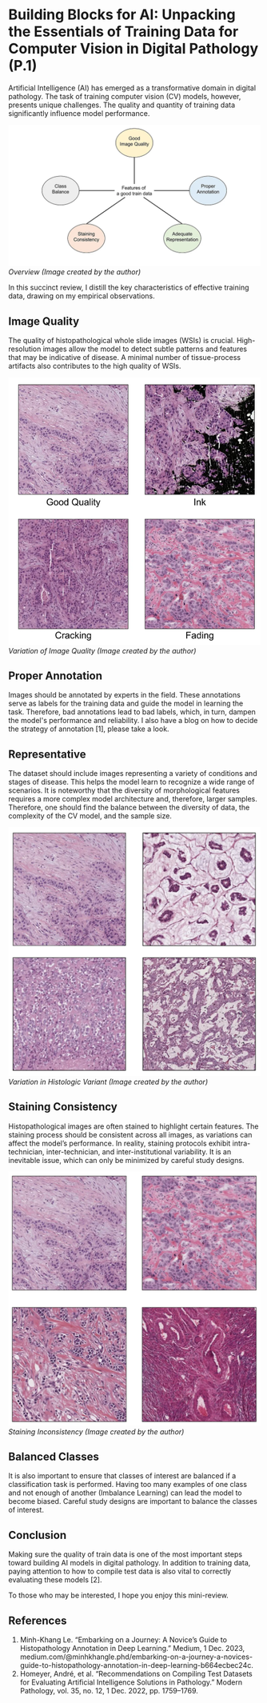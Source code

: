 # Building Blocks for AI: Unpacking the Essentials of Training Data for Computer Vision in Digital Pathology (P.1)

Artificial Intelligence (AI) has emerged as a transformative domain in digital pathology. The task of training computer vision (CV) models, however, presents unique challenges. The quality and quantity of training data significantly influence model performance.

![Image 1](/img/post9_image1.webp)
*Overview (Image created by the author)*

In this succinct review, I distill the key characteristics of effective training data, drawing on my empirical observations.

## Image Quality

The quality of histopathological whole slide images (WSIs) is crucial. High-resolution images allow the model to detect subtle patterns and features that may be indicative of disease. A minimal number of tissue-process artifacts also contributes to the high quality of WSIs.

![Image 2](/img/post9_image2.webp)
*Variation of Image Quality (Image created by the author)*

## Proper Annotation

Images should be annotated by experts in the field. These annotations serve as labels for the training data and guide the model in learning the task. Therefore, bad annotations lead to bad labels, which, in turn, dampen the model's performance and reliability. I also have a blog on how to decide the strategy of annotation [1], please take a look.

## Representative

The dataset should include images representing a variety of conditions and stages of disease. This helps the model learn to recognize a wide range of scenarios. It is noteworthy that the diversity of morphological features requires a more complex model architecture and, therefore, larger samples. Therefore, one should find the balance between the diversity of data, the complexity of the CV model, and the sample size.

![Image 3](/img/post9_image3.webp)
*Variation in Histologic Variant (Image created by the author)*

## Staining Consistency

Histopathological images are often stained to highlight certain features. The staining process should be consistent across all images, as variations can affect the model’s performance. In reality, staining protocols exhibit intra-technician, inter-technician, and inter-institutional variability. It is an inevitable issue, which can only be minimized by careful study designs.

![Image 4](/img/post9_image4.webp)
*Staining Inconsistency (Image created by the author)*

## Balanced Classes

It is also important to ensure that classes of interest are balanced if a classification task is performed. Having too many examples of one class and not enough of another (Imbalance Learning) can lead the model to become biased. Careful study designs are important to balance the classes of interest.

## Conclusion

Making sure the quality of train data is one of the most important steps toward building AI models in digital pathology. In addition to training data, paying attention to how to compile test data is also vital to correctly evaluating these models [2].

To those who may be interested, I hope you enjoy this mini-review.

## References

1. Minh-Khang Le. “Embarking on a Journey: A Novice’s Guide to Histopathology Annotation in Deep Learning.” Medium, 1 Dec. 2023, medium.com/@minhkhangle.phd/embarking-on-a-journey-a-novices-guide-to-histopathology-annotation-in-deep-learning-b664ecbec24c.
2. Homeyer, André, et al. “Recommendations on Compiling Test Datasets for Evaluating Artificial Intelligence Solutions in Pathology.” Modern Pathology, vol. 35, no. 12, 1 Dec. 2022, pp. 1759–1769.
